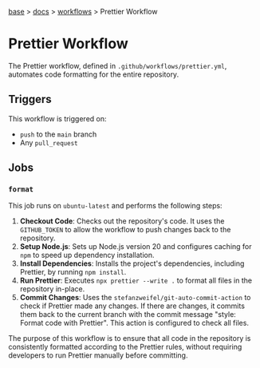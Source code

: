 [base](../../README.md) > [docs](../README.md) > [workflows](./workflows.md) > Prettier Workflow

# Prettier Workflow

The Prettier workflow, defined in `.github/workflows/prettier.yml`, automates code formatting for the entire repository.

## Triggers

This workflow is triggered on:

- `push` to the `main` branch
- Any `pull_request`

## Jobs

### `format`

This job runs on `ubuntu-latest` and performs the following steps:

1.  **Checkout Code**: Checks out the repository's code. It uses the `GITHUB_TOKEN` to allow the workflow to push changes back to the repository.
2.  **Setup Node.js**: Sets up Node.js version 20 and configures caching for `npm` to speed up dependency installation.
3.  **Install Dependencies**: Installs the project's dependencies, including Prettier, by running `npm install`.
4.  **Run Prettier**: Executes `npx prettier --write .` to format all files in the repository in-place.
5.  **Commit Changes**: Uses the `stefanzweifel/git-auto-commit-action` to check if Prettier made any changes. If there are changes, it commits them back to the current branch with the commit message "style: Format code with Prettier". This action is configured to check all files.

The purpose of this workflow is to ensure that all code in the repository is consistently formatted according to the Prettier rules, without requiring developers to run Prettier manually before committing.
